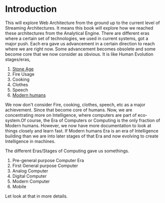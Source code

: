 # Introduction
This will explore Web Architecture from the ground up to the current level of Streaming Architectures. It means this book will explore how we reached these architectures from the Analytical Engine. There are different eras where a certain set of technologies, we used in current systems, got a major push. Each era gave us advancement in a certain direction to reach where we are right now. Some advancement becomes obsolete and some become core that we now consider as obvious. It is like Human Evolution stages/eras,

 1. [Stone Age](https://en.wikipedia.org/wiki/Stone_Age#Beginning_of_the_Stone_Age)
 2. Fire Usage
 3. Cooking
 4. Clothes
 5. Speech
 6. [Modern humans](https://en.wikipedia.org/wiki/Behavioral_modernity)

We now don't consider Fire, cooking, clothes, speech, etc as a major achievement. Since that become core of humans. Now, we are concentrating more on Intelligence, where computers are part of eco-system.Of course, the Era of Computers or Computing is the only fraction of Modern humans. However, we now have more documentation to look at things closely and learn fast. If Modern humans Era is an era of Intelligence building than we are into later stages of that Era and now evolving to create Intelligence in machines. 

The different Eras/Stages of Computing gave us somethings. 

 1. Pre-general purpose Computer Era
 2. First General purpose Computer
 3. Analog Computer
 4. Digital Computer 
 5. Modern Computer
 6. Mobile

Let look at that in more details.
<!--stackedit_data:
eyJwcm9wZXJ0aWVzIjoiZXh0ZW5zaW9uczpcbiAgcHJlc2V0Oi
BnZm1cbiIsImhpc3RvcnkiOlstMTQwNjMxMzQ5MCwtNjY4NjA2
NzQ3LC0xMjM4ODAxODEzLDE0ODgwMTc2MDUsLTIxMjc5NzgzMD
IsNzQxNjAzMjgyLC02MjY5ODIxM119
-->